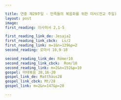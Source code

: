 ```yaml
---

title: 연중 제29주일 - 민족들의 복음화를 위한 미사(전교 주일)
layout: post 
image: 
first_reading: 이사야서 2,1-5

first_reading_link_de: Jesaja2
first_reading_link_cbck:  Ls/2
first_reading_link: m=1&n=129&p=2
second_reading: 로마서 10,9-18

second_reading_link_de: Römer10
second_reading_link_cbck:  Rom/10
second_reading_link: m=2&n=152&p=10
gospel: 마태복음 28,16-20
gospel_link_de: Matthäus28
gospel_link_cbck: Mt/28
gospel_link: m=2&n=147&p=28

---
```


